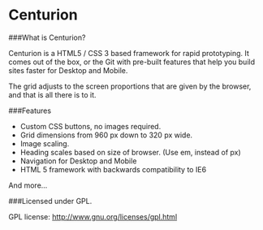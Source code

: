 Centurion
=============

###What is Centurion?

Centurion is a HTML5 / CSS 3 based framework for rapid prototyping. It comes out of the box, or the Git with pre-built features that help you build sites faster for Desktop and Mobile.

The grid adjusts to the screen proportions that are given by the browser, and that is all there is to it.

###Features

* Custom CSS buttons, no images required.
* Grid dimensions from 960 px down to 320 px wide.
* Image scaling.
* Heading scales based on size of browser. (Use em, instead of px)
* Navigation for Desktop and Mobile
* HTML 5 framework with backwards compatibility to IE6

And more...

###Licensed under GPL.

GPL license: http://www.gnu.org/licenses/gpl.html